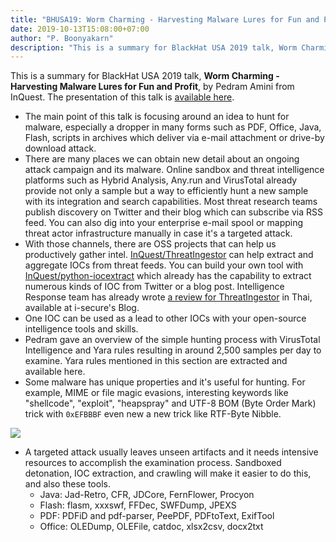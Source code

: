 ```yaml
---
title: "BHUSA19: Worm Charming - Harvesting Malware Lures for Fun and Profit"
date: 2019-10-13T15:08:00+07:00
author: "P. Boonyakarn"
description: "This is a summary for BlackHat USA 2019 talk, Worm Charming - Harvesting Malware Lures for Fun and Profit, by Pedram Amini from InQuest. The presentation of this talk is available here."
---
```


This is a summary for BlackHat USA 2019 talk, **Worm Charming - Harvesting Malware Lures for Fun and Profit**, by Pedram Amini from InQuest. The presentation of this talk is [available here](https://i.blackhat.com/USA-19/Wednesday/us-19-Amini-Worm-Charming-Harvesting-Malware-Lures-For-Fun-And-Profit.pdf).

- The main point of this talk is focusing around an idea to hunt for malware, especially a dropper in many forms such as PDF, Office, Java, Flash, scripts in archives which deliver via e-mail attachment or drive-by download attack.
- There are many places we can obtain new detail about an ongoing attack campaign and its malware. Online sandbox and threat intelligence platforms such as Hybrid Analysis, Any.run and VirusTotal already provide not only a sample but a way to efficiently hunt a new sample with its integration and search capabilities. Most threat research teams publish discovery on Twitter and their blog which can subscribe via RSS feed. You can also dig into your enterprise e-mail spool or mapping threat actor infrastructure manually in case it's a targeted attack.
- With those channels, there are OSS projects that can help us productively gather intel. [InQuest/ThreatIngestor](http://inquest/ThreatIngestor) can help extract and aggregate IOCs from threat feeds. You can build your own tool with [InQuest/python-iocextract](https://github.com/InQuest/python-iocextract) which already has the capability to extract numerous kinds of IOC from Twitter or a blog post. Intelligence Response team has already wrote [a review for ThreatIngestor](https://www.i-secure.co.th/2019/05/introduction-to-threatingestor/) in Thai, available at i-secure's Blog.
- One IOC can be used as a lead to other IOCs with your open-source intelligence tools and skills.
- Pedram gave an overview of the simple hunting process with VirusTotal Intelligence and Yara rules resulting in around 2,500 samples per day to examine. Yara rules mentioned in this section are extracted and available here.
- Some malware has unique properties and it's useful for hunting. For example, MIME or file magic evasions, interesting keywords like "shellcode", "exploit", "heapspray" and UTF-8 BOM (Byte Order Mark) trick with `0xEFBBBF` even new a new trick like RTF-Byte Nibble.

![](https://1.bp.blogspot.com/-ligS3VtBBWI/XaLbB6bL2RI/AAAAAAAATUM/p5BAzfWFi3I8hMmCzAsDc4aMofGjj5McwCLcBGAsYHQ/s1600/Untitled.png)

- A targeted attack usually leaves unseen artifacts and it needs intensive resources to accomplish the examination process. Sandboxed detonation, IOC extraction, and crawling will make it easier to do this, and also these tools.
    - Java: Jad-Retro, CFR, JDCore, FernFlower, Procyon
    - Flash: flasm, xxxswf, FFDec, SWFDump, JPEXS
    - PDF: PDFiD and pdf-parser, PeePDF, PDFtoText, ExifTool
    - Office: OLEDump, OLEFile, catdoc, xlsx2csv, docx2txt
